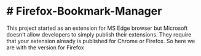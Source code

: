 # # Firefox-Bookmark-Manager


This project started as an extension for MS Edge browser but Microsoft doesn't allow developers to simply publish their extensions. They require that your extension already is published for Chrome or Firefox. So here we are with the version for Firefox
